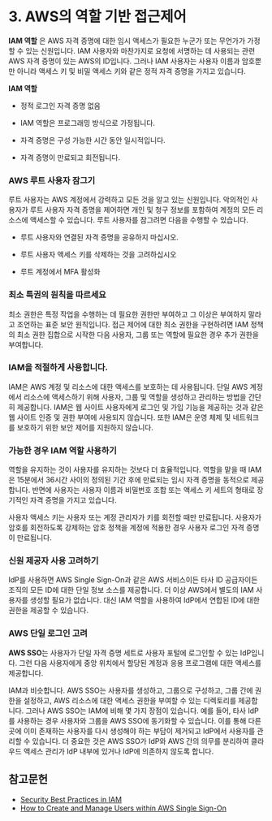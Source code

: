 # 3. AWS의 역할 기반 접근제어

**IAM 역할** 은 AWS 자격 증명에 대한 임시 액세스가 필요한 누군가 또는 무언가가 가정할 수 있는 신원입니다. IAM 사용자와 마찬가지로 요청에 서명하는 데 사용되는 관련 AWS 자격 증명이 있는 AWS의 ID입니다. 그러나 IAM 사용자는 사용자 이름과 암호뿐만 아니라 액세스 키 및 비밀 액세스 키와 같은 정적 자격 증명을 가지고 있습니다.

**IAM 역할**

* 정적 로그인 자격 증명 없음

* IAM 역할은 프로그래밍 방식으로 가정됩니다.

* 자격 증명은 구성 가능한 시간 동안 일시적입니다.

* 자격 증명이 만료되고 회전됩니다.

### AWS 루트 사용자 잠그기

루트 사용자는 AWS 계정에서 강력하고 모든 것을 알고 있는 신원입니다. 악의적인 사용자가 루트 사용자 자격 증명을 제어하면 개인 및 청구 정보를 포함하여 계정의 모든 리소스에 액세스할 수 있습니다. 루트 사용자를 잠그려면 다음을 수행할 수 있습니다.

* 루트 사용자와 연결된 자격 증명을 공유하지 마십시오.

* 루트 사용자 액세스 키를 삭제하는 것을 고려하십시오

* 루트 계정에서 MFA 활성화

### 최소 특권의 원칙을 따르세요

최소 권한은 특정 작업을 수행하는 데 필요한 권한만 부여하고 그 이상은 부여하지 말라고 조언하는 표준 보안 원칙입니다. 접근 제어에 대한 최소 권한을 구현하려면 IAM 정책의 최소 권한 집합으로 시작한 다음 사용자, 그룹 또는 역할에 필요한 경우 추가 권한을 부여합니다.

### IAM을 적절하게 사용합니다.

IAM은 AWS 계정 및 리소스에 대한 액세스를 보호하는 데 사용됩니다. 단일 AWS 계정에서 리소스에 액세스하기 위해 사용자, 그룹 및 역할을 생성하고 관리하는 방법을 간단히 제공합니다. IAM은 웹 사이트 사용자에게 로그인 및 가입 기능을 제공하는 것과 같은 웹 사이트 인증 및 권한 부여에 사용되지 않습니다. 또한 IAM은 운영 체제 및 네트워크를 보호하기 위한 보안 제어를 지원하지 않습니다.

### 가능한 경우 IAM 역할 사용하기

역할을 유지하는 것이 사용자를 유지하는 것보다 더 효율적입니다. 역할을 맡을 때 IAM은 15분에서 36시간 사이의 정의된 기간 후에 만료되는 임시 자격 증명을 동적으로 제공합니다. 반면에 사용자는 사용자 이름과 비밀번호 조합 또는 액세스 키 세트의 형태로 장기적인 자격 증명을 가지고 있습니다.

사용자 액세스 키는 사용자 또는 계정 관리자가 키를 회전할 때만 만료됩니다. 사용자가 암호를 회전하도록 강제하는 암호 정책을 계정에 적용한 경우 사용자 로그인 자격 증명이 만료됩니다.

### 신원 제공자 사용 고려하기

IdP를 사용하면 AWS Single Sign-On과 같은 AWS 서비스이든 타사 ID 공급자이든 조직의 모든 ID에 대한 단일 정보 소스를 제공합니다. 더 이상 AWS에서 별도의 IAM 사용자를 생성할 필요가 없습니다. 대신 IAM 역할을 사용하여 IdP에서 연합된 ID에 대한 권한을 제공할 수 있습니다.

### AWS 단일 로그인 고려

**AWS SSO**는 사용자가 단일 자격 증명 세트로 사용자 포털에 로그인할 수 있는 IdP입니다. 그런 다음 사용자에게 중앙 위치에서 할당된 계정과 응용 프로그램에 대한 액세스를 제공합니다.

IAM과 비슷합니다. AWS SSO는 사용자를 생성하고, 그룹으로 구성하고, 그룹 간에 권한을 설정하고, AWS 리소스에 대한 액세스 권한을 부여할 수 있는 디렉토리를 제공합니다. 그러나 AWS SSO는 IAM에 비해 몇 가지 장점이 있습니다. 예를 들어, 타사 IdP를 사용하는 경우 사용자와 그룹을 AWS SSO에 동기화할 수 있습니다. 이를 통해 다른 곳에 이미 존재하는 사용자를 다시 생성해야 하는 부담이 제거되고 IdP에서 사용자를 관리할 수 있습니다. 더 중요한 것은 AWS SSO가 IdP와 AWS 간의 의무를 분리하여 클라우드 액세스 관리가 IdP 내부에 있거나 IdP에 의존하지 않도록 합니다.


## 참고문헌
* [Security Best Practices in IAM](https://docs.aws.amazon.com/IAM/latest/UserGuide/best-practices.html)
* [How to Create and Manage Users within AWS Single Sign-On](https://aws.amazon.com/blogs/security/how-to-create-and-manage-users-within-aws-sso/)
